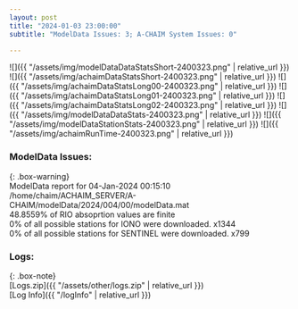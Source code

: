 ```yaml
---
layout: post
title: "2024-01-03 23:00:00"
subtitle: "ModelData Issues: 3; A-CHAIM System Issues: 0"

---
```


![]({{ "/assets/img/modelDataDataStatsShort-2400323.png" | relative_url }})
![]({{ "/assets/img/achaimDataStatsShort-2400323.png" | relative_url }})
![]({{ "/assets/img/achaimDataStatsLong00-2400323.png" | relative_url }})
![]({{ "/assets/img/achaimDataStatsLong01-2400323.png" | relative_url }})
![]({{ "/assets/img/achaimDataStatsLong02-2400323.png" | relative_url }})
![]({{ "/assets/img/modelDataDataStats-2400323.png" | relative_url }})
![]({{ "/assets/img/modelDataStationStats-2400323.png" | relative_url }})
![]({{ "/assets/img/achaimRunTime-2400323.png" | relative_url }})


### ModelData Issues:  
  
{: .box-warning}  
 ModelData report for 04-Jan-2024 00:15:10   
 /home/chaim/ACHAIM_SERVER/A-CHAIM/modelData/2024/004/00/modelData.mat   
 48.8559% of RIO absoprtion values are finite   
 0% of all possible stations for IONO were downloaded. x1344   
 0% of all possible stations for SENTINEL were downloaded. x799   
  


### Logs:  
  
{: .box-note}  
[Logs.zip]({{ "/assets/other/logs.zip" | relative_url }})  
[Log Info]({{ "/logInfo" | relative_url }})  
